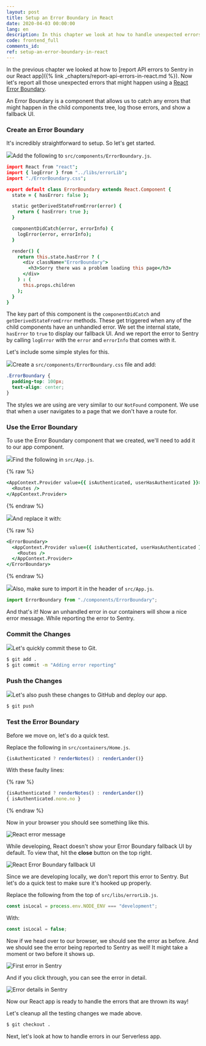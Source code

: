 ```yaml
---
layout: post
title: Setup an Error Boundary in React
date: 2020-04-03 00:00:00
lang: en
description: In this chapter we look at how to handle unexpected errors in our React app using an Error Boundary component. It lets us catch any errors, log it to Sentry, and show a fallback UI.
code: frontend_full
comments_id: 
ref: setup-an-error-boundary-in-react
---
```


In the previous chapter we looked at how to [report API errors to Sentry in our React app]({% link _chapters/report-api-errors-in-react.md %}). Now let's report all those unexpected errors that might happen using a [React Error Boundary](https://reactjs.org/docs/error-boundaries.html).

An Error Boundary is a component that allows us to catch any errors that might happen in the child components tree, log those errors, and show a fallback UI.

### Create an Error Boundary

It's incredibly straightforward to setup. So let's get started.

<img class="code-marker" src="/assets/s.png" />Add the following to `src/components/ErrorBoundary.js`.

``` coffee
import React from "react";
import { logError } from "../libs/errorLib";
import "./ErrorBoundary.css";

export default class ErrorBoundary extends React.Component {
  state = { hasError: false };

  static getDerivedStateFromError(error) {
    return { hasError: true };
  }

  componentDidCatch(error, errorInfo) {
    logError(error, errorInfo);
  }

  render() {
    return this.state.hasError ? (
      <div className="ErrorBoundary">
        <h3>Sorry there was a problem loading this page</h3>
      </div>
    ) : (
      this.props.children
    );
  }
}
```

The key part of this component is the `componentDidCatch` and `getDerivedStateFromError` methods. These get triggered when any of the child components have an unhandled error. We set the internal state, `hasError` to `true` to display our fallback UI. And we report the error to Sentry by calling `logError` with the `error` and `errorInfo` that comes with it.

Let's include some simple styles for this.

<img class="code-marker" src="/assets/s.png" />Create a `src/components/ErrorBoundary.css` file and add:

``` css
.ErrorBoundary {
  padding-top: 100px;
  text-align: center;
}
```

The styles we are using are very similar to our `NotFound` component. We use that when a user navigates to a page that we don't have a route for. 

### Use the Error Boundary

To use the Error Boundary component that we created, we'll need to add it to our app component.

<img class="code-marker" src="/assets/s.png" />Find the following in `src/App.js`.

{% raw %}
``` coffee
<AppContext.Provider value={{ isAuthenticated, userHasAuthenticated }}>
  <Routes />
</AppContext.Provider>
```
{% endraw %}

<img class="code-marker" src="/assets/s.png" />And replace it with:

{% raw %}
``` coffee
<ErrorBoundary>
  <AppContext.Provider value={{ isAuthenticated, userHasAuthenticated }}>
    <Routes />
  </AppContext.Provider>
</ErrorBoundary>
```
{% endraw %}

<img class="code-marker" src="/assets/s.png" />Also, make sure to import it in the header of `src/App.js`.

``` javascript
import ErrorBoundary from "./components/ErrorBoundary";
```

And that's it! Now an unhandled error in our containers will show a nice error message. While reporting the error to Sentry.

### Commit the Changes

<img class="code-marker" src="/assets/s.png" />Let's quickly commit these to Git.

``` bash
$ git add .
$ git commit -m "Adding error reporting"
```

### Push the Changes

<img class="code-marker" src="/assets/s.png" />Let's also push these changes to GitHub and deploy our app.

``` bash
$ git push
```

### Test the Error Boundary

Before we move on, let's do a quick test.

Replace the following in `src/containers/Home.js`.

``` javascript
{isAuthenticated ? renderNotes() : renderLander()}
```

With these faulty lines:

{% raw %}
``` javascript
{isAuthenticated ? renderNotes() : renderLander()}
{ isAuthenticated.none.no }
```
{% endraw %}

Now in your browser you should see something like this.

![React error message](/assets/monitor-debug-errors/react-error-message.png)

While developing, React doesn't show your Error Boundary fallback UI by default. To view that, hit the **close** button on the top right.

![React Error Boundary fallback UI](/assets/monitor-debug-errors/react-error-boundary-fallback-ui.png)

Since we are developing locally, we don't report this error to Sentry. But let's do a quick test to make sure it's hooked up properly.

Replace the following from the top of `src/libs/errorLib.js`.

``` javascript
const isLocal = process.env.NODE_ENV === "development";
```

With:

``` javascript
const isLocal = false;
```

Now if we head over to our browser, we should see the error as before. And we should see the error being reported to Sentry as well! It might take a moment or two before it shows up.

![First error in Sentry](/assets/monitor-debug-errors/first-error-in-sentry.png)

And if you click through, you can see the error in detail.

![Error details in Sentry](/assets/monitor-debug-errors/error-boundary-error-details-in-sentry.png)

Now our React app is ready to handle the errors that are thrown its way!

Let's cleanup all the testing changes we made above.


``` bash
$ git checkout .
```

Next, let's look at how to handle errors in our Serverless app.

